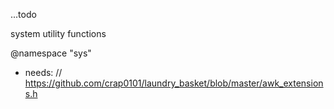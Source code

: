 ...todo

system utility functions

@namespace "sys"

* needs: // https://github.com/crap0101/laundry_basket/blob/master/awk_extensions.h
